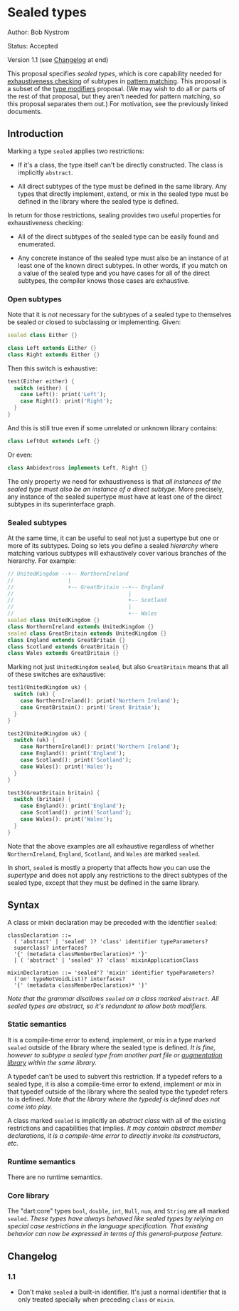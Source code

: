 # Sealed types

Author: Bob Nystrom

Status: Accepted

Version 1.1 (see [Changelog](#changelog) at end)

This proposal specifies *sealed types*, which is core capability needed for
[exhaustiveness checking][] of subtypes in [pattern matching][]. This proposal
is a subset of the [type modifiers][] proposal. (We may wish to do all or parts
of the rest of that proposal, but they aren't needed for pattern matching, so
this proposal separates them out.) For motivation, see the previously linked
documents.

[exhaustiveness checking]: https://github.com/dart-lang/language/blob/master/accepted/future-releases/0546-patterns/exhaustiveness.md

[pattern matching]: https://github.com/dart-lang/language/blob/master/accepted/future-releases/0546-patterns/feature-specification.md

[type modifiers]: https://github.com/dart-lang/language/blob/master/inactive/type-modifiers/feature-specification.md

## Introduction

Marking a type `sealed` applies two restrictions:

*   If it's a class, the type itself can't be directly constructed. The class is
    implicitly `abstract`.

*   All direct subtypes of the type must be defined in the same library. Any
    types that directly implement, extend, or mix in the sealed type must be
    defined in the library where the sealed type is defined.

In return for those restrictions, sealing provides two useful properties for
exhaustiveness checking:

*   All of the direct subtypes of the sealed type can be easily found and
    enumerated.

*   Any concrete instance of the sealed type must also be an instance of at
    least one of the known direct subtypes. In other words, if you match on a
    value of the sealed type and you have cases for all of the direct subtypes,
    the compiler knows those cases are exhaustive.

### Open subtypes

Note that it is *not* necessary for the subtypes of a sealed type to themselves
be sealed or closed to subclassing or implementing. Given:

```dart
sealed class Either {}

class Left extends Either {}
class Right extends Either {}
```

Then this switch is exhaustive:

```dart
test(Either either) {
  switch (either) {
    case Left(): print('Left');
    case Right(): print('Right');
  }
}
```

And this is still true even if some unrelated or unknown library contains:

```dart
class LeftOut extends Left {}
```

Or even:

```dart
class Ambidextrous implements Left, Right {}
```

The only property we need for exhaustiveness is that *all instances of the
sealed type must also be an instance of a direct subtype.* More precisely, any
instance of the sealed supertype must have at least one of the direct subtypes
in its superinterface graph.

### Sealed subtypes

At the same time, it can be useful to seal not just a supertype but one or more
of its subtypes. Doing so lets you define a sealed *hierarchy* where matching
various subtypes will exhaustively cover various branches of the hierarchy. For
example:

```dart
// UnitedKingdom --+-- NorthernIreland
//                 |
//                 +-- GreatBritain --+-- England
//                                    |
//                                    +-- Scotland
//                                    |
//                                    +-- Wales
sealed class UnitedKingdom {}
class NorthernIreland extends UnitedKingdom {}
sealed class GreatBritain extends UnitedKingdom {}
class England extends GreatBritain {}
class Scotland extends GreatBritain {}
class Wales extends GreatBritain {}
```

Marking not just `UnitedKingdom` `sealed`, but also `GreatBritain` means that
all of these switches are exhaustive:

```dart
test1(UnitedKingdom uk) {
  switch (uk) {
    case NorthernIreland(): print('Northern Ireland');
    case GreatBritain(): print('Great Britain');
  }
}

test2(UnitedKingdom uk) {
  switch (uk) {
    case NorthernIreland(): print('Northern Ireland');
    case England(): print('England');
    case Scotland(): print('Scotland');
    case Wales(): print('Wales');
  }
}

test3(GreatBritain britain) {
  switch (britain) {
    case England(): print('England');
    case Scotland(): print('Scotland');
    case Wales(): print('Wales');
  }
}
```

Note that the above examples are all exhaustive regardless of whether
`NorthernIreland`, `England`, `Scotland`, and `Wales` are marked `sealed`.

In short, `sealed` is mostly a property that affects how you can use the
*supertype* and does not apply any restrictions to the direct subtypes of the
sealed type, except that they must be defined in the same library.

## Syntax

A class or mixin declaration may be preceded with the identifier `sealed`:

```
classDeclaration ::=
  ( 'abstract' | 'sealed' )? 'class' identifier typeParameters?
  superclass? interfaces?
  '{' (metadata classMemberDeclaration)* '}'
  | ( 'abstract' | 'sealed' )? 'class' mixinApplicationClass

mixinDeclaration ::= 'sealed'? 'mixin' identifier typeParameters?
  ('on' typeNotVoidList)? interfaces?
  '{' (metadata classMemberDeclaration)* '}'
```

*Note that the grammar disallows `sealed` on a class marked `abstract`. All
sealed types are abstract, so it's redundant to allow both modifiers.*

### Static semantics

It is a compile-time error to extend, implement, or mix in a type marked
`sealed` outside of the library where the sealed type is defined. *It is fine,
however to subtype a sealed type from another part file or [augmentation
library][] within the same library.*

[augmentation library]: https://github.com/dart-lang/language/blob/master/working/augmentation-libraries/feature-specification.md

A typedef can't be used to subvert this restriction. If a typedef refers to a
sealed type, it is also a compile-time error to extend, implement or mix in that
typedef outside of the library where the sealed type the typedef refers to is
defined. *Note that the library where the _typedef_ is defined does not come
into play.*

A class marked `sealed` is implicitly an *abstract class* with all of the
existing restrictions and capabilities that implies. *It may contain abstract
member declarations, it is a compile-time error to directly invoke its
constructors, etc.*

### Runtime semantics

There are no runtime semantics.

### Core library

The "dart:core" types `bool`, `double`, `int`, `Null`, `num`, and `String` are
all marked `sealed`. *These types have always behaved like sealed types by
relying on special case restrictions in the language specification. That
existing behavior can now be expressed in terms of this general-purpose
feature.*

## Changelog

### 1.1

- Don't make `sealed` a built-in identifier. It's just a normal identifier that
  is only treated specially when preceding `class` or `mixin`.
